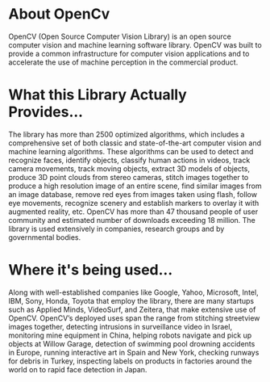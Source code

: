 # About OpenCv

OpenCV (Open Source Computer Vision Library) is an open source computer vision and machine learning software library. OpenCV was built to provide a common infrastructure for computer vision applications and to accelerate the use of machine perception in the commercial product.

# What this Library Actually Provides...
The library has more than 2500 optimized algorithms, which includes a comprehensive set of both classic and state-of-the-art computer vision and machine learning algorithms. These algorithms can be used to detect and recognize faces, identify objects, classify human actions in videos, track camera movements, track moving objects, extract 3D models of objects, produce 3D point clouds from stereo cameras, stitch images together to produce a high resolution image of an entire scene, find similar images from an image database, remove red eyes from images taken using flash, follow eye movements, recognize scenery and establish markers to overlay it with augmented reality, etc. OpenCV has more than 47 thousand people of user community and estimated number of downloads exceeding 18 million. The library is used extensively in companies, research groups and by governmental bodies.


# Where it's being used...
Along with well-established companies like Google, Yahoo, Microsoft, Intel, IBM, Sony, Honda, Toyota that employ the library, there are many startups such as Applied Minds, VideoSurf, and Zeitera, that make extensive use of OpenCV. OpenCV’s deployed uses span the range from stitching streetview images together, detecting intrusions in surveillance video in Israel, monitoring mine equipment in China, helping robots navigate and pick up objects at Willow Garage, detection of swimming pool drowning accidents in Europe, running interactive art in Spain and New York, checking runways for debris in Turkey, inspecting labels on products in factories around the world on to rapid face detection in Japan.

